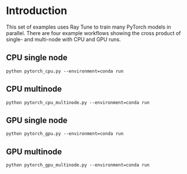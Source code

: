 # Introduction
This set of examples uses Ray Tune to train many PyTorch models in parallel. 
There are four example workflows showing the cross product of single- and multi-node with CPU and GPU runs.

## CPU single node
```
python pytorch_cpu.py --environment=conda run
```

## CPU multinode
```
python pytorch_cpu_multinode.py --environment=conda run
```

## GPU single node
```
python pytorch_gpu.py --environment=conda run
```

## GPU multinode
```
python pytorch_gpu_multinode.py --environment=conda run
```